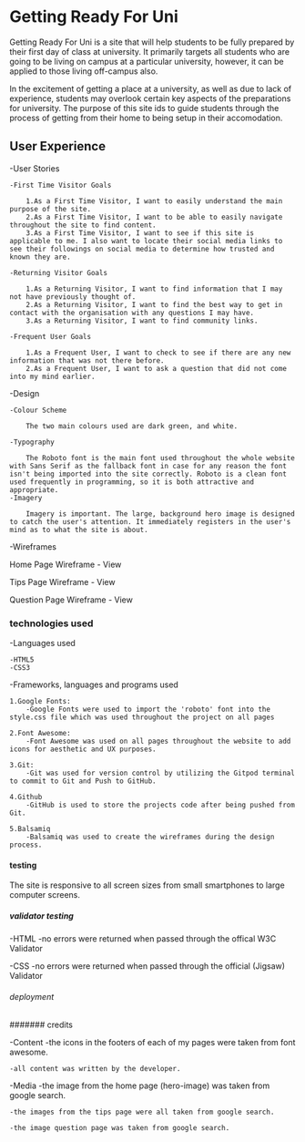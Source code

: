 # Getting Ready For Uni

Getting Ready For Uni is a site that will help students to be fully prepared by their first day of class at university.  It primarily targets all students who are going to be living on campus at a particular university, however, it can be applied to those living off-campus also.  

In the excitement of getting a place at a university, as well as due to lack of experience, students may overlook certain key aspects of the preparations for university.  The purpose of this site ids to guide students through the process of getting from their home to being setup in their accomodation.

## User Experience

-User Stories

    -First Time Visitor Goals

        1.As a First Time Visitor, I want to easily understand the main purpose of the site.
        2.As a First Time Visitor, I want to be able to easily navigate throughout the site to find content.
        3.As a First Time Visitor, I want to see if this site is applicable to me. I also want to locate their social media links to see their followings on social media to determine how trusted and known they are.

    -Returning Visitor Goals

        1.As a Returning Visitor, I want to find information that I may not have previously thought of.
        2.As a Returning Visitor, I want to find the best way to get in contact with the organisation with any questions I may have.
        3.As a Returning Visitor, I want to find community links.

    -Frequent User Goals

        1.As a Frequent User, I want to check to see if there are any new information that was not there before.
        2.As a Frequent User, I want to ask a question that did not come into my mind earlier.
    
-Design

    -Colour Scheme

        The two main colours used are dark green, and white.

    -Typography

        The Roboto font is the main font used throughout the whole website with Sans Serif as the fallback font in case for any reason the font isn't being imported into the site correctly. Roboto is a clean font used frequently in programming, so it is both attractive and appropriate.
    -Imagery
    
        Imagery is important. The large, background hero image is designed to catch the user's attention. It immediately registers in the user's mind as to what the site is about.

-Wireframes

Home Page Wireframe - View

Tips Page Wireframe - View

Question Page Wireframe - View


### technologies used

-Languages used

    -HTML5
    -CSS3

-Frameworks, languages and programs used

    1.Google Fonts:
        -Google Fonts were used to import the 'roboto' font into the style.css file which was used throughout the project on all pages

    2.Font Awesome:
        -Font Awesome was used on all pages throughout the website to add icons for aesthetic and UX purposes.

    3.Git:
        -Git was used for version control by utilizing the Gitpod terminal to commit to Git and Push to GitHub.

    4.Github
        -GitHub is used to store the projects code after being pushed from Git.

    5.Balsamiq
        -Balsamiq was used to create the wireframes during the design process.



#### testing 

The site is responsive to all screen sizes from small smartphones to large computer screens.

##### validator testing

-HTML
    -no errors were returned when passed through the offical W3C Validator

-CSS
    -no errors were returned when passed through the official (Jigsaw) Validator

###### deployment




####### credits

-Content
    -the icons in the footers of each of my pages were taken from font awesome.

    -all content was written by the developer.

-Media
    -the image from the home page (hero-image) was taken from google search.

    -the images from the tips page were all taken from google search.

    -the image question page was taken from google search.




